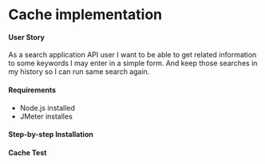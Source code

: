 # Cache implementation

#### User Story
As a search application API user I want to be able to get related information to some keywords I may enter in a simple form. And keep those searches in my history so I can run same search again.

#### Requirements

* Node.js installed
* JMeter installes

#### Step-by-step Installation



#### Cache Test
